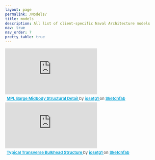 ```yaml
---
layout: page
permalink: /Models/
title: models
description: All list of client-specific Naval Architecture models 
nav: true
nav_order: 7
pretty_table: true
---
```


<div class="sketchfab-embed-wrapper"> <iframe title="MPL Barge Midbody Structural Detail" frameborder="0" allowfullscreen mozallowfullscreen="true" webkitallowfullscreen="true" allow="autoplay; fullscreen; xr-spatial-tracking" xr-spatial-tracking execution-while-out-of-viewport execution-while-not-rendered web-share src="https://sketchfab.com/models/a82619048b254ffba8ee7782da5627e5/embed"> </iframe> <p style="font-size: 13px; font-weight: normal; margin: 5px; color: #4A4A4A;"> <a href="https://sketchfab.com/3d-models/mpl-barge-midbody-structural-detail-a82619048b254ffba8ee7782da5627e5?utm_medium=embed&utm_campaign=share-popup&utm_content=a82619048b254ffba8ee7782da5627e5" target="_blank" rel="nofollow" style="font-weight: bold; color: #1CAAD9;"> MPL Barge Midbody Structural Detail </a> by <a href="https://sketchfab.com/josetg1?utm_medium=embed&utm_campaign=share-popup&utm_content=a82619048b254ffba8ee7782da5627e5" target="_blank" rel="nofollow" style="font-weight: bold; color: #1CAAD9;"> josetg1 </a> on <a href="https://sketchfab.com?utm_medium=embed&utm_campaign=share-popup&utm_content=a82619048b254ffba8ee7782da5627e5" target="_blank" rel="nofollow" style="font-weight: bold; color: #1CAAD9;">Sketchfab</a></p></div>

<div class="sketchfab-embed-wrapper"> <iframe title="Typical Transverse Bulkhead Structure" frameborder="0" allowfullscreen mozallowfullscreen="true" webkitallowfullscreen="true" allow="autoplay; fullscreen; xr-spatial-tracking" xr-spatial-tracking execution-while-out-of-viewport execution-while-not-rendered web-share src="https://sketchfab.com/models/560b4791ba104feebc5bb2a06389b116/embed"> </iframe> <p style="font-size: 13px; font-weight: normal; margin: 5px; color: #4A4A4A;"> <a href="https://sketchfab.com/3d-models/typical-transverse-bulkhead-structure-560b4791ba104feebc5bb2a06389b116?utm_medium=embed&utm_campaign=share-popup&utm_content=560b4791ba104feebc5bb2a06389b116" target="_blank" rel="nofollow" style="font-weight: bold; color: #1CAAD9;"> Typical Transverse Bulkhead Structure </a> by <a href="https://sketchfab.com/josetg1?utm_medium=embed&utm_campaign=share-popup&utm_content=560b4791ba104feebc5bb2a06389b116" target="_blank" rel="nofollow" style="font-weight: bold; color: #1CAAD9;"> josetg1 </a> on <a href="https://sketchfab.com?utm_medium=embed&utm_campaign=share-popup&utm_content=560b4791ba104feebc5bb2a06389b116" target="_blank" rel="nofollow" style="font-weight: bold; color: #1CAAD9;">Sketchfab</a></p></div>
